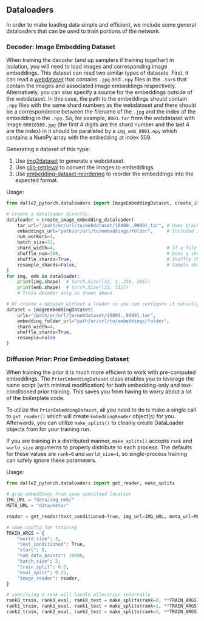 ## Dataloaders
In order to make loading data simple and efficient, we include some general dataloaders that can be used to train portions of the network.

### Decoder: Image Embedding Dataset
When training the decoder (and up samplers if training together) in isolation, you will need to load images and corresponding image embeddings. This dataset can read two similar types of datasets. First, it can read a [webdataset](https://github.com/webdataset/webdataset) that contains `.jpg` and `.npy` files in the `.tar`s that contain the images and associated image embeddings respectively. Alternatively, you can also specify a source for the embeddings outside of the webdataset. In this case, the path to the embeddings should contain `.npy` files with the same shard numbers as the webdataset and there should be a correspondence between the filename of the `.jpg` and the index of the embedding in the `.npy`. So, for example, `0001.tar` from the webdataset with image `00010509.jpg` (the first 4 digits are the shard number and the last 4 are the index) in it should be paralleled by a `img_emb_0001.npy` which contains a NumPy array with the embedding at index 509.

Generating a dataset of this type:
1. Use [img2dataset]() to generate a webdataset.
2. Use [clip-retrieval]() to convert the images to embeddings.
3. Use [embedding-dataset-reordering]() to reorder the embeddings into the expected format.

Usage:
```python
from dalle2_pytorch.dataloaders import ImageEmbeddingDataset, create_image_embedding_dataloader

# Create a dataloader directly.
dataloader = create_image_embedding_dataloader(
    tar_url="/path/or/url/to/webdataset/{0000..9999}.tar", # Uses bracket expanding notation. This specifies to read all tars from 0000.tar to 9999.tar
    embeddings_url="path/or/url/to/embeddings/folder",     # Included if .npy files are not in webdataset. Left out or set to None otherwise
    num_workers=4,
    batch_size=32,
    shard_width=4,                                         # If a file in the webdataset shard 3 is named 0003039.jpg, we know the shard width is 4 and the last three digits are the index
    shuffle_num=200,                                       # Does a shuffle of the data with a buffer size of 200
    shuffle_shards=True,                                   # Shuffle the order the shards are read in
    resample_shards=False,                                 # Sample shards with replacement. If true, an epoch will be infinite unless stopped manually
)
for img, emb in dataloader:
    print(img.shape)  # torch.Size([32, 3, 256, 256])
    print(emb.shape)  # torch.Size([32, 512])
    # Train decoder only as shown above

# Or create a dataset without a loader so you can configure it manually
dataset = ImageEmbeddingDataset(
    urls="/path/or/url/to/webdataset/{0000..9999}.tar",
    embedding_folder_url="path/or/url/to/embeddings/folder",
    shard_width=4,
    shuffle_shards=True,
    resample=False
)
```

### Diffusion Prior: Prior Embedding Dataset
When training the prior it is much more efficient to work with pre-computed embeddings. The `PriorEmbeddingDataset` class enables you to leverage the same script (with minimal modification) for both embedding-only and text-conditioned prior training. This saves you from having to worry about a lot of the boilerplate code.

To utilize the `PriorEmbeddingDataset`, all you need to do is make a single call to `get_reader()` which will create `EmbeddingReader` object(s) for you. Afterwards, you can utilize `make_splits()` to cleanly create DataLoader objects from for your training run.

If you are training in a distributed manner, `make_splits()` accepts `rank` and `world_size` arguments to properly distribute to each process. The defaults for these values are `rank=0` and `world_size=1`, so single-process training can safely ignore these parameters.

Usage:
```python
from dalle2_pytorch.dataloaders import get_reader, make_splits

# grab embeddings from some specified location
IMG_URL = "data/img_emb/"
META_URL = "data/meta/"

reader = get_reader(text_conditioned=True, img_url=IMG_URL, meta_url=META_URL)

# some config for training
TRAIN_ARGS = {
    "world_size": 3,
    "text_conditioned": True,
    "start": 0,
    "num_data_points": 10000,
    "batch_size": 2,
    "train_split": 0.5,
    "eval_split": 0.25,
    "image_reader": reader,
}

# specifying a rank will handle allocation internally
rank0_train, rank0_eval, rank0_test = make_splits(rank=0, **TRAIN_ARGS)
rank1_train, rank1_eval, rank1_test = make_splits(rank=1, **TRAIN_ARGS)
rank2_train, rank2_eval, rank2_test = make_splits(rank=2, **TRAIN_ARGS)
```
